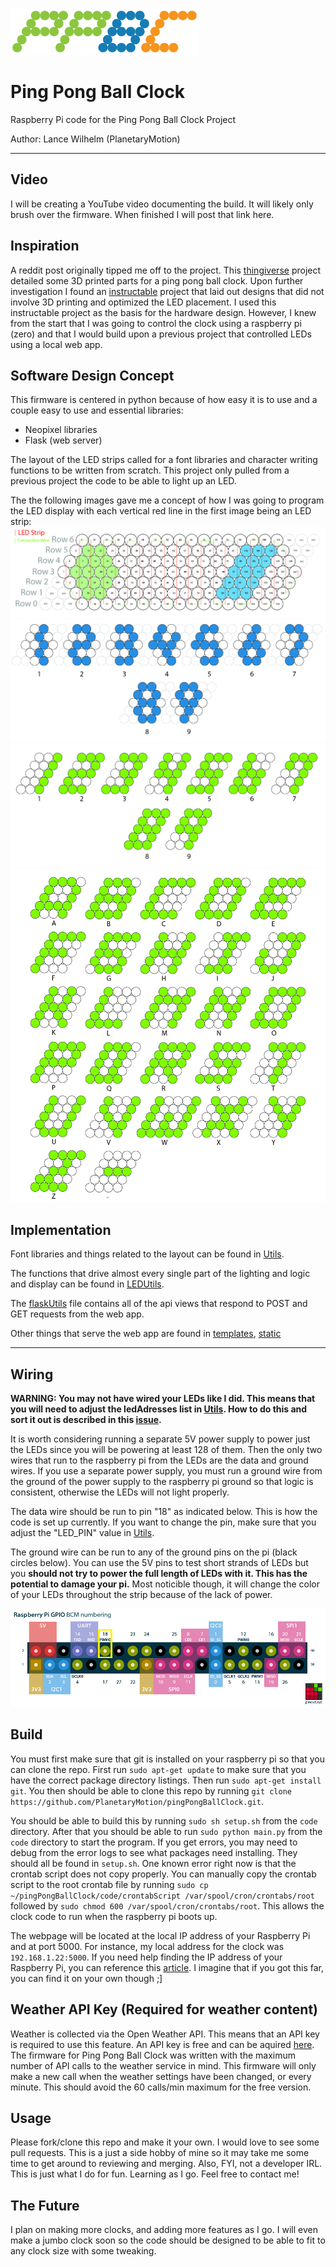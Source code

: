 
![logo](imgs/ppbcsmall.png)

# Ping Pong Ball Clock

Raspberry Pi code for the Ping Pong Ball Clock Project

Author: Lance Wilhelm (PlanetaryMotion)

---

## Video

I will be creating a YouTube video documenting the build. It will likely only brush over the firmware. When finished I will post that link here.

## Inspiration

A reddit post originally tipped me off to the project. This [thingiverse](https://www.thingiverse.com/thing:4091854) project detailed some 3D printed parts for a ping pong ball clock. Upon further investigation I found an [instructable](https://www.instructables.com/id/Ping-Pong-Ball-LED-Clock/) project that laid out designs that did not involve 3D printing and optimized the LED placement. I used this instructable project as the basis for the hardware design. However, I knew from the start that I was going to control the clock using a raspberry pi (zero) and that I would build upon a previous project that controlled LEDs using a local web app.

## Software Design Concept

This firmware is centered in python because of how easy it is to use and a couple easy to use and essential libraries:

- Neopixel libraries
- Flask (web server)

The layout of the LED strips called for a font libraries and character writing functions to be written from scratch. This project only pulled from a previous project the code to be able to light up an LED. 

The the following images gave me a concept of how I was going to program the LED display with each vertical red line in the first image being an LED strip:
![layout concept](imgs/layout&#32;visualizer-01.jpg)
![digits concept](imgs/layout&#32;visualizer-02.jpg)
![slanted digits concept](imgs/layout&#32;visualizer-03.jpg)
![slanted font concept](imgs/layout&#32;visualizer-04.jpg)

## Implementation

Font libraries and things related to the layout can be found in [Utils](code/Utils.py). 

The functions that drive almost every single part of the lighting and logic and display can be found in [LEDUtils](code/LEDUtils.py).

The [flaskUtils](code/flaskUtils.py) file contains all of the api views that respond to POST and GET requests from the web app.

Other things that serve the web app are found in [templates](code/templates/), [static](code/static/)

---
## Wiring

**WARNING: You may not have wired your LEDs like I did. This means that you will need to adjust the ledAdresses list in [Utils](code/Utils.py). How to do this and sort it out is described in this [issue](https://github.com/PlanetaryMotion/pingPongBallClock/issues/32).**

It is worth considering running a separate 5V power supply to power just the LEDs since you will be powering at least 128 of them. Then the only two wires that run to the raspberry pi from the LEDs are the data and ground wires. If you use a separate power supply, you must run a ground wire from the ground of the power supply to the raspberry pi ground so that logic is consistent, otherwise the LEDs will not light properly.  

The data wire should be run to pin "18" as indicated below. This is how the code is set up currently. If you want to change the pin, make sure that you adjust the "LED_PIN" value in [Utils](code/Utils.py). 

The ground wire can be run to any of the ground pins on the pi (black circles below). You can use the 5V pins to test short strands of LEDs but you **should not try to power the full length of LEDs with it. This has the potential to damage your pi.** Most noticible though, it will change the color of your LEDs throughout the strip because of the lack of power. 

![pinout](imgs/raspberry-pi-pinout.png)

## Build

You must first make sure that git is installed on your raspberry pi so that you can clone the repo. First run `sudo apt-get update` to make sure that you have the correct package directory listings. Then run `sudo apt-get install git`. You then should be able to clone this repo by running `git clone https://github.com/PlanetaryMotion/pingPongBallClock.git`.

You should be able to build this by running `sudo sh setup.sh` from the `code` directory. After that you should be able to run `sudo python main.py` from the `code` directory to start the program. If you get errors, you may need to debug from the error logs to see what packages need installing. They should all be found in `setup.sh`. One known error right now is that the crontab script does not copy properly. You can manually copy the crontab script to the root crontab file by running `sudo cp ~/pingPongBallClock/code/crontabScript /var/spool/cron/crontabs/root` followed by `sudo chmod 600 /var/spool/cron/crontabs/root`. This allows the clock code to run when the raspberry pi boots up.

The webpage will be located at the local IP address of your Raspberry Pi and at port 5000. For instance, my local address for the clock was `192.168.1.22:5000`. If you need help finding the IP address of your Raspberry Pi, you can reference this [article](https://www.raspberrypi.org/documentation/remote-access/ip-address.md). I imagine that if you got this far, you can find it on your own though ;]

## Weather API Key (Required for weather content)

Weather is collected via the Open Weather API. This means that an API key is required to use this feature. An API key is free and can be aquired [here](https://openweathermap.org/appid). The firmware for Ping Pong Ball Clock was written with the maximum number of API calls to the weather service in mind. This firmware will only make a new call when the weather settings have been changed, or every minute. This should avoid the 60 calls/min maximum for the free version.

## Usage

Please fork/clone this repo and make it your own. I would love to see some pull requests. This is a just a side hobby of mine so it may take me some time to get around to reviewing and merging. Also, FYI, not a developer IRL. This is just what I do for fun. Learning as I go. Feel free to contact me! 

## The Future

I plan on making more clocks, and adding more features as I go. I will even make a jumbo clock soon so the code should be designed to be able to fit to any clock size with some tweaking. 
